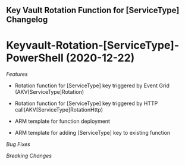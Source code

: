 ## Key Vault Rotation Function for [ServiceType] Changelog

<a name="keyvault-rotation-[ServiceType]-powershell"></a>

# Keyvault-Rotation-[ServiceType]-PowerShell (2020-12-22)

*Features*

* Rotation function for [ServiceType] key triggered by Event Grid (AKV[ServiceType]Rotation)

* Rotation function for [ServiceType] key triggered by HTTP call(AKV[ServiceType]RotationHttp)

* ARM template for function deployment

* ARM template for adding [ServiceType] key to existing function

*Bug Fixes*

*Breaking Changes*
